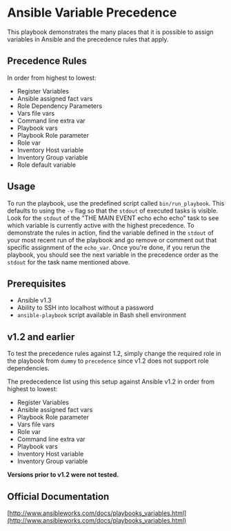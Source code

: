 # Ansible Variable Precedence

This playbook demonstrates the many places that it
is possible to assign variables in Ansible and the
precedence rules that apply.

## Precedence Rules

In order from highest to lowest:

* Register Variables
* Ansible assigned fact vars
* Role Dependency Parameters
* Vars file vars
* Command line extra var
* Playbook vars
* Playbook Role parameter
* Role var
* Inventory Host variable
* Inventory Group variable
* Role default variable

## Usage

To run the playbook, use the predefined script called
`bin/run_playbook`. This defaults to using the `-v` flag
so that the `stdout` of executed tasks is visible. Look
for the `stdout` of the "THE MAIN EVENT echo echo echo"
task to see which variable is currently active with the
highest precedence. To demonstrate the rules in action,
find the variable defined in the `stdout` of your most
recent run of the playbook and go remove or comment out
that specific assignment of the `echo_var`. Once you're
done, if you rerun the playbook, you should see the next
variable in the precedence order as the `stdout` for the
task name mentioned above.

## Prerequisites

* Ansible v1.3
* Ability to SSH into localhost without a password
* `ansible-playbook` script available in Bash shell environment

## v1.2 and earlier

To test the precedence rules against 1.2, simply change the
required role in the playbook from `dummy` to `precedence` since
v1.2 does not support role dependencies.

The predecedence list using this setup against Ansible v1.2
in order from highest to lowest:

* Register Variables
* Ansible assigned fact vars
* Playbook Role parameter
* Vars file vars
* Role var
* Command line extra var
* Playbook vars
* Inventory Host variable
* Inventory Group variable

__Versions prior to v1.2 were not tested.__

## Official Documentation

[http://www.ansibleworks.com/docs/playbooks_variables.html](http://www.ansibleworks.com/docs/playbooks_variables.html)

